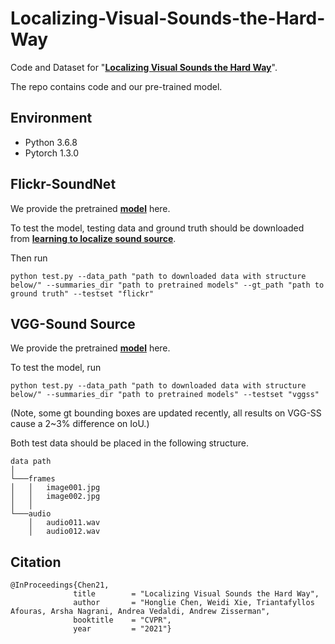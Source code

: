# Localizing-Visual-Sounds-the-Hard-Way

Code and Dataset for "[**Localizing Visual Sounds the Hard Way**](https://arxiv.org/pdf/2104.02691.pdf)".

The repo contains code and our pre-trained model. 

## Environment

* Python 3.6.8
* Pytorch 1.3.0

## Flickr-SoundNet

We provide the pretrained [**model**](https://www.dropbox.com/s/mbxuzs2at0tbrn3/lvs_soundnet.pth.tar?dl=0) here.

To test the model, testing data and ground truth should be downloaded from [**learning to localize sound source**](https://github.com/ardasnck/learning_to_localize_sound_source).

Then run

```
python test.py --data_path "path to downloaded data with structure below/" --summaries_dir "path to pretrained models" --gt_path "path to ground truth" --testset "flickr"
```


## VGG-Sound Source

We provide the pretrained [**model**](https://www.dropbox.com/s/zfjbod94a7ilt3d/lvs_vggss.pth.tar?dl=0) here.

To test the model, run

```
python test.py --data_path "path to downloaded data with structure below/" --summaries_dir "path to pretrained models" --testset "vggss"
```

(Note, some gt bounding boxes are updated recently, all results on VGG-SS cause a 2~3% difference on IoU.)

Both test data should be placed in the following structure.

```
data path
│
└───frames
│   │   image001.jpg
│   │   image002.jpg
│   │
└───audio
    │   audio011.wav
    │   audio012.wav
```




## Citation
```
@InProceedings{Chen21,
              title        = "Localizing Visual Sounds the Hard Way",
              author       = "Honglie Chen, Weidi Xie, Triantafyllos Afouras, Arsha Nagrani, Andrea Vedaldi, Andrew Zisserman",
              booktitle    = "CVPR",
              year         = "2021"}
```